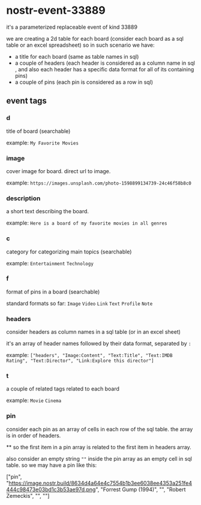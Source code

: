 # nostr-event-33889

it's a parameterized replaceable event of kind 33889

we are creating a 2d table for each board (consider each board as a sql table or an excel spreadsheet)
so in such scenario we have:
- a title for each board (same as table names in sql)
- a couple of headers (each header is considered as a column name in sql , and also each header has a specific data format for all of its containing pins)
- a couple of pins (each pin is considered as a row in sql)

## event tags

### d
title of board (searchable)

example: `My Favorite Movies`

### image
cover image for board. direct url to image.

example: `https://images.unsplash.com/photo-1598899134739-24c46f58b8c0`

### description
a short text describing the board.

example: `Here is a board of my favorite movies in all genres`

### c
category for categorizing main topics (searchable)

example: `Entertainment` `Technology`

### f
format of pins in a board (searchable)

standard formats so far: `Image` `Video` `Link` `Text` `Profile` `Note`

### headers
consider headers as column names in a sql table (or in an excel sheet)

it's an array of header names followed by their data format, separated by `:`

example: `["headers", "Image:Content", "Text:Title", "Text:IMDB Rating", "Text:Director", "Link:Explore this director"]`

### t
a couple of related tags related to each board

example: `Movie` `Cinema`

### pin
consider each pin as an array of cells in each row of the sql table. the array is in order of headers.

** so the first item in a pin array is related to the first item in headers array.

also consider an empty string `""` inside the pin array as an empty cell in sql table. so we may have a pin like this:

 ["pin", "https://image.nostr.build/8634d4a64e4c7554b1b3ee6038ee4353a251fe4444c98473e03bd1c3b53ae97d.png", "Forrest Gump (1994)", "", "Robert Zemeckis", "", ""]
